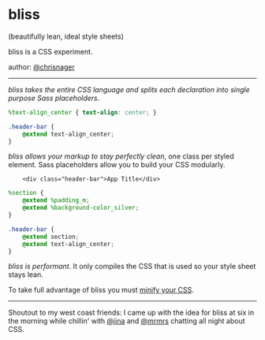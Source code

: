 bliss
=====

(beautifully lean, ideal style sheets)

bliss is a CSS experiment.

author: [@chrisnager](http://twitter.com/chrisnager)

---

_bliss takes the entire CSS language and splits each declaration into single purpose Sass placeholders_.

```scss
%text-align_center { text-align: center; }

.header-bar {
    @extend text-align_center;
}
```

_bliss allows your markup to stay perfectly clean_, one class per styled element. Sass placeholders allow you to build your CSS modularly.

```markup
    <div class="header-bar">App Title</div>
```

```scss
%section {
    @extend %padding_m;
    @extend %background-color_silver;
}

.header-bar {
    @extend section;
    @extend text-align_center;
}
```

_bliss is performant_. It only compiles the CSS that is used so your style sheet stays lean.

To take full advantage of bliss you must [minify your CSS](http://www.minifycss.com/css-compressor/).

---

Shoutout to my west coast friends:
I came up with the idea for bliss at six in the morning while chillin' with [@jina](http://twitter.com/jina) and [@mrmrs](http://twitter.com/mrmrs) chatting all night about CSS.


